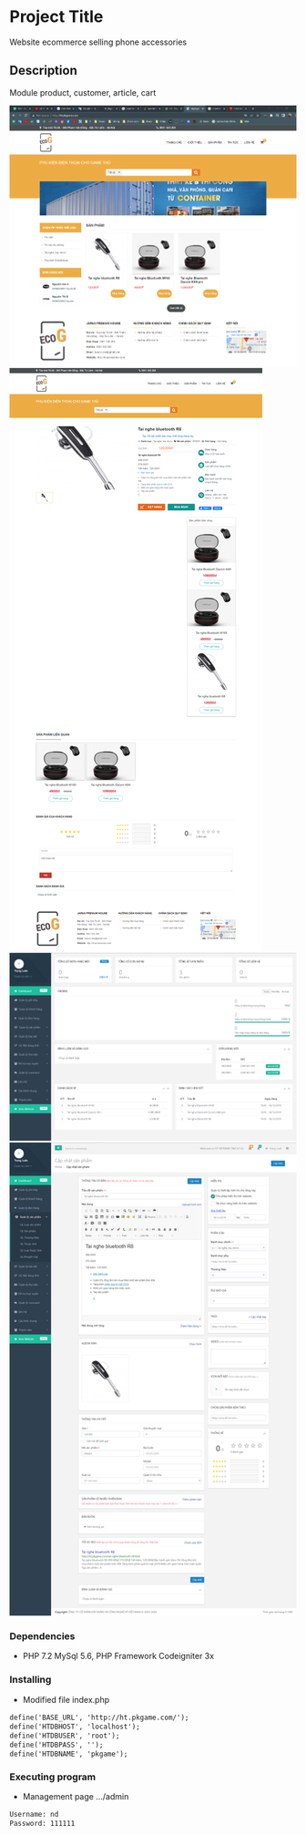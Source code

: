 # Project Title

Website ecommerce selling phone accessories

## Description

Module product, customer, article, cart

![alt text](/picture/homepage.png)
![alt text](/picture/product.png)
![alt text](/picture/admin.png)
![alt text](/picture/productadmin.png)

### Dependencies

* PHP 7.2 MySql 5.6, PHP Framework Codeigniter 3x

### Installing

* Modified file index.php
```
define('BASE_URL', 'http://ht.pkgame.com/');
define('HTDBHOST', 'localhost');
define('HTDBUSER', 'root');
define('HTDBPASS', '');
define('HTDBNAME', 'pkgame');
```

### Executing program

* Management page .../admin
```
Username: nd
Password: 111111
```

